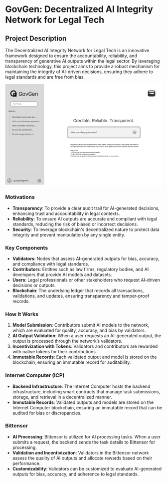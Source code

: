 # GovGen: Decentralized AI Integrity Network for Legal Tech

## Project Description

The Decentralized AI Integrity Network for Legal Tech is an innovative framework designed to ensure the accountability, reliability, and transparency of generative AI outputs within the legal sector. By leveraging blockchain technology, this project aims to provide a robust mechanism for maintaining the integrity of AI-driven decisions, ensuring they adhere to legal standards and are free from bias.

![mockup](./assets/image.png)

### Motivations

- **Transparency**: To provide a clear audit trail for AI-generated decisions, enhancing trust and accountability in legal contexts.
- **Reliability**: To ensure AI outputs are accurate and compliant with legal standards, reducing the risk of biased or incorrect decisions.
- **Security**: To leverage blockchain's decentralized nature to protect data integrity and prevent manipulation by any single entity.

### Key Components

- **Validators**: Nodes that assess AI-generated outputs for bias, accuracy, and compliance with legal standards.
- **Contributors**: Entities such as law firms, regulatory bodies, and AI developers that provide AI models and datasets.
- **Users**: Legal professionals or other stakeholders who request AI-driven decisions or outputs.
- **Blockchain**: The underlying ledger that records all transactions, validations, and updates, ensuring transparency and tamper-proof records.

### How It Works

1. **Model Submission**: Contributors submit AI models to the network, which are evaluated for quality, accuracy, and bias by validators.
2. **AI Output Validation**: When a user requests an AI-generated output, the output is processed through the network’s validators.
3. **Incentivization with Tokens**: Validators and contributors are rewarded with native tokens for their contributions.
4. **Immutable Records**: Each validated output and model is stored on the blockchain, ensuring an immutable record for auditability.

### Internet Computer (ICP)

- **Backend Infrastructure**: The Internet Computer hosts the backend infrastructure, including smart contracts that manage task submissions, storage, and retrieval in a decentralized manner.
- **Immutable Records**: Validated outputs and models are stored on the Internet Computer blockchain, ensuring an immutable record that can be audited for bias or discrepancies.

### Bittensor

- **AI Processing**: Bittensor is utilized for AI processing tasks. When a user submits a request, the backend sends the task details to Bittensor for processing.
- **Validation and Incentivization**: Validators in the Bittensor network assess the quality of AI outputs and allocate rewards based on their performance.
- **Customizability**: Validators can be customized to evaluate AI-generated outputs for bias, accuracy, and adherence to legal standards.